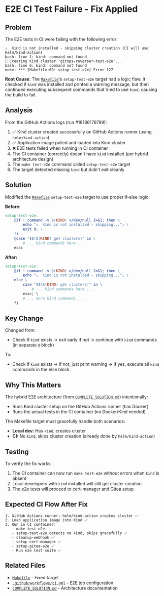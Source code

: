 # E2E CI Test Failure - Fix Applied

## Problem

The E2E tests in CI were failing with the following error:

```
⚠️  Kind is not installed - skipping cluster creation (CI will use helm/kind-action)
bash: line 1: kind: command not found
🚀 Creating Kind cluster 'gitops-reverser-test-e2e'...
bash: line 6: kind: command not found
make: *** [Makefile:69: setup-test-e2e] Error 127
```

**Root Cause:** The [`Makefile`](Makefile:66-80)'s `setup-test-e2e` target had a logic flaw. It checked if `kind` was installed and printed a warning message, but then continued executing subsequent commands that tried to use `kind`, causing the build to fail.

## Analysis

From the GitHub Actions logs (run #18186179789):

1. ✅ Kind cluster created successfully on GitHub Actions runner (using `helm/kind-action`)
2. ✅ Application image pulled and loaded into Kind cluster  
3. ❌ E2E tests failed when running in CI container
4. The CI container (correctly) doesn't have `kind` installed (per hybrid architecture design)
5. The `make test-e2e` command called `setup-test-e2e` target
6. The target detected missing `kind` but didn't exit cleanly

## Solution

Modified the [`Makefile`](Makefile:66-80) `setup-test-e2e` target to use proper if-else logic:

**Before:**
```makefile
setup-test-e2e:
	@if ! command -v $(KIND) >/dev/null 2>&1; then \
		echo "⚠️  Kind is not installed - skipping..."; \
		exit 0; \
	fi
	@case "$$($(KIND) get clusters)" in \
		# ... kind commands here ...
	esac
```

**After:**
```makefile
setup-test-e2e:
	@if ! command -v $(KIND) >/dev/null 2>&1; then \
		echo "⚠️  Kind is not installed - skipping..."; \
	else \
		case "$$($(KIND) get clusters)" in \
			# ... kind commands here ...
		esac; \
		# ... more kind commands ...
	fi
```

## Key Change

Changed from:
- Check if `kind` exists → exit early if not → continue with `kind` commands (in separate `@` block)

To:
- Check if `kind` exists → if not, just print warning → if yes, execute all `kind` commands in the else block

## Why This Matters

The hybrid E2E architecture (from [`COMPLETE_SOLUTION.md`](COMPLETE_SOLUTION.md)) intentionally:
- Runs Kind cluster setup on the GitHub Actions runner (has Docker)
- Runs the actual tests in the CI container (no Docker/Kind needed)

The Makefile target must gracefully handle both scenarios:
- **Local dev:** Has `kind`, creates cluster
- **CI:** No `kind`, skips cluster creation (already done by `helm/kind-action`)

## Testing

To verify the fix works:
1. The CI container can now run `make test-e2e` without errors when `kind` is absent
2. Local developers with `kind` installed will still get cluster creation
3. The e2e tests will proceed to cert-manager and Gitea setup

## Expected CI Flow After Fix

```
1. GitHub Actions runner: helm/kind-action creates cluster ✅
2. Load application image into Kind ✅  
3. Run in CI container:
   - make test-e2e
   - setup-test-e2e detects no kind, skips gracefully ✅
   - cleanup-webhook ✅
   - setup-cert-manager ✅
   - setup-gitea-e2e ✅
   - Run e2e test suite ✅
```

## Related Files

- [`Makefile`](Makefile:66-80) - Fixed target
- [`.github/workflows/ci.yml`](.github/workflows/ci.yml:163-212) - E2E job configuration
- [`COMPLETE_SOLUTION.md`](COMPLETE_SOLUTION.md) - Architecture documentation
